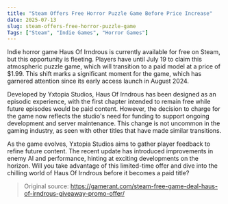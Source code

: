 ```yaml
---
title: "Steam Offers Free Horror Puzzle Game Before Price Increase"
date: 2025-07-13
slug: steam-offers-free-horror-puzzle-game
Tags: ["Steam", "Indie Games", "Horror Games"]
---
```


Indie horror game Haus Of Irndrous is currently available for free on Steam, but this opportunity is fleeting. Players have until July 19 to claim this atmospheric puzzle game, which will transition to a paid model at a price of $1.99. This shift marks a significant moment for the game, which has garnered attention since its early access launch in August 2024.

Developed by Yxtopia Studios, Haus Of Irndrous has been designed as an episodic experience, with the first chapter intended to remain free while future episodes would be paid content. However, the decision to charge for the game now reflects the studio's need for funding to support ongoing development and server maintenance. This change is not uncommon in the gaming industry, as seen with other titles that have made similar transitions.

As the game evolves, Yxtopia Studios aims to gather player feedback to refine future content. The recent update has introduced improvements in enemy AI and performance, hinting at exciting developments on the horizon. Will you take advantage of this limited-time offer and dive into the chilling world of Haus Of Irndrous before it becomes a paid title?
> Original source: https://gamerant.com/steam-free-game-deal-haus-of-irndrous-giveaway-promo-offer/
